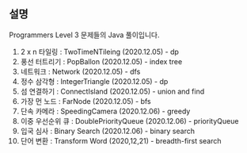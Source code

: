 <!-- @format -->

## 설명

Programmers Level 3 문제들의 Java 풀이입니다.

1. 2 x n 타일링 : TwoTimeNTileing (2020.12.05) - dp
2. 풍선 터트리기 : PopBallon (2020.12.05) - index tree
3. 네트워크 : Network (2020.12.05) - dfs
4. 정수 삼각형 : IntegerTriangle (2020.12.05) - dp
5. 섬 연결하기 : ConnectIsland (2020.12.05) - union and find
6. 가장 먼 노드 : FarNode (2020.12.05) - bfs
7. 단속 카메라 : SpeedingCamera (2020.12.06) - greedy
8. 이중 우선순위 큐 : DoublePriorityQueue (2020.12.06) - priorityQueue
9. 입국 심사 : Binary Search (2020.12.06) - binary search
10. 단어 변환 : Transform Word (2020,12,21) - breadth-first search
